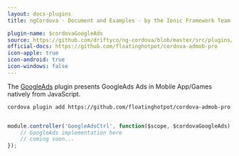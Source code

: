 ```yaml
---
layout: docs-plugins
title: ngCordova - Document and Examples - by the Ionic Framework Team

plugin-name: $cordovaGoogleAds
source: https://github.com/driftyco/ng-cordova/blob/master/src/plugins/googleAds.js
official-docs: https://github.com/floatinghotpot/cordova-admob-pro
icon-apple: true
icon-android: true
icon-windows: false
---
```


The [GoogleAds](https://github.com/floatinghotpot/cordova-admob-pro) plugin presents GoogleAds Ads in Mobile App/Games natively from JavaScript.


```bash
cordova plugin add https://github.com/floatinghotpot/cordova-admob-pro.git
```


```javascript

module.controller('GoogleAdsCtrl', function($scope, $cordovaGoogleAds) {
    // GoogleAds implementation here
    // coming soon...
});
```